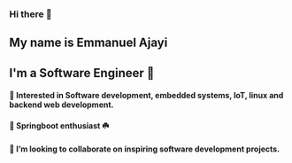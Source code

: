 ### Hi there 👋

## My name is Emmanuel Ajayi
## I'm a Software Engineer 🚀
####  🎇 Interested in  Software development, embedded systems, IoT, linux and backend web development.
#### 🌱  Springboot enthusiast ☘️ 
#### 👯 I’m looking to collaborate on inspiring software development projects. 










